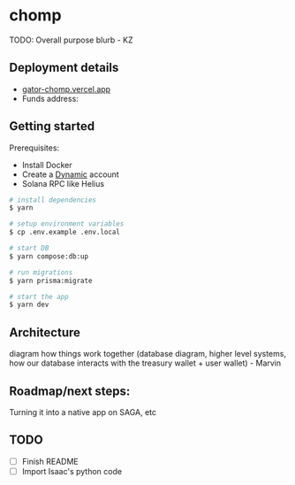 # chomp
TODO: Overall purpose blurb - KZ

## Deployment details
- [gator-chomp.vercel.app](https://gator-chomp.vercel.app/)
- Funds address: 

## Getting started

Prerequisites:
- Install Docker
- Create a [Dynamic](https://www.dynamic.xyz/) account
- Solana RPC like Helius

```sh
# install dependencies
$ yarn

# setup environment variables
$ cp .env.example .env.local

# start DB
$ yarn compose:db:up

# run migrations
$ yarn prisma:migrate

# start the app
$ yarn dev
```

## Architecture 
diagram how things work together (database diagram, higher level systems, how our database interacts with the treasury wallet + user wallet) - Marvin

## Roadmap/next steps: 
Turning it into a native app on SAGA, etc 

## TODO

- [ ] Finish README
- [ ] Import Isaac's python code
